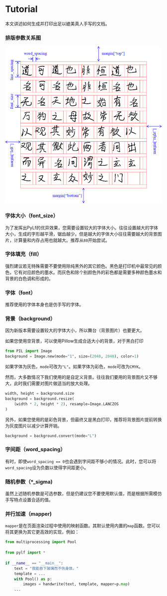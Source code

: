 # Tutorial
本文讲述如何生成并打印出足以媲美真人手写的文档。

### 排版参数关系图
![](images/params_visualizing.png)

### 字体大小（font_size）
为了发挥出PyLf的优异效果，您需要设置较大的字体大小。往往设置越大的字体大小，生成的字形越平滑，锯齿越少。但是越大的字体大小往往需要越大的背景图片，计算量和内存占用也就越大。推荐从`80`开始尝试。

### 字体填充（fill）
强烈建议若无特殊需要不要使用除纯黑外的其它颜色。黑色是打印机中最常见的颜色，它有对应颜色的墨水。而灰色和除个别颜色外的彩色都是需要多种颜色墨水和背景的白色调和形成的。

### 字体（font）
推荐使用的字体本身也是仿手写的字体。

### 背景（background）
因为新版本需要设置较大的字体大小，所以舞台（背景图片）也要更大。

如果您使用空背景，可以使用Pillow生成合适大小的背景，对于黑白打印
```python
from PIL import Image
background = Image.new(mode="1", size=(2048, 2048), color=1)
```
如果字体为灰色，`mode`可改为`"L"`。如果字体为彩色，`mode`可改为`CMYK`。

然而，大多数情况下我们使用的是自定义背景。往往我们要用的背景图片又不够大，此时我们需要对图片做适当的放大处理。
```python
width, height = background.size
background = background.resize(
    (width * 2, height * 2), resample=Image.LANCZOS
)
```
另外，如果您使用的是彩色背景，但最终又是黑白打印，推荐将背景图片提前转换为灰度图片以减少计算开销。
```python
background = background.convert(mode="L")
```

### 字间距（word_spacing）
有时，即使`word_spacing == 0`也会遇到字间距不够小的情况。此时，您可以将`word_spacing`设为负数以使得字间距更小。

### 随机参数（*_sigma)
虽然上述随机参数是可选参数，但是仍建议您不要使用默认值，而是根据所需模仿手写特点设置合适的值。

### 并行加速（mapper)
`mapper`是在页面渲染过程中使用的映射函数。其默认使用内置的`map`函数。您可以将其更换为其它更高效的实现，例如：
```python
from multiprocessing import Pool

from pylf import *

if __name__ == "__main__":
    text = "我能吞下玻璃而不伤身体。"
    template = ...
    with Pool() as p:
        images = handwrite(text, template, mapper=p.map)
    ...

```
